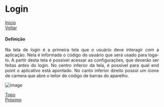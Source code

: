 # Login

[Inicio](https://github.com/peedroca/documentations/blob/master/Pick%20'n'%20Go/home.md#pick-n-go) </br>
[Voltar](https://github.com/peedroca/documentations/blob/master/Pick%20'n'%20Go/configuracoes.md#configura%C3%A7%C3%B5es)

#### Definição

<p align="justify">
Na tela de login é a primeira tela que o usuário deve interagir com a aplicação. Nela é informada o código do usuário que será usado para loga-lo. A partir desta tela é possivel acessar as configurações, que deverão ser feitas antes do login.
No centro inferior da tela, é possível para qual end point o aplicativo está apontado. No canto inferior direito possúi um ícone de camera que abre o leitor de código de barras do aparelho.
</p>

![image](http://hunes.com.br/imagens/mobile/pickngo/016.png)

[Topo](#login) <br>
[Próximo](https://github.com/peedroca/documentations/blob/master/Pick%20'n'%20Go/separacaoProdutos.md#separa%C3%A7%C3%A3o-de-produtos)
